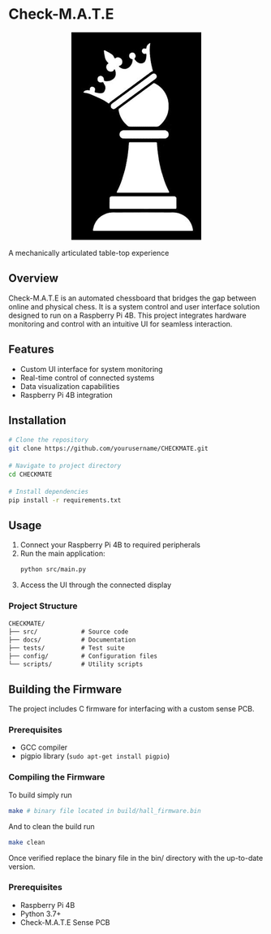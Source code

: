 # Check-M.A.T.E
<p align="center">
  <img src="assets/logo.png" alt="Check-M.A.T.E Logo">
</p>

A mechanically articulated table-top experience

## Overview

Check-M.A.T.E is an automated chessboard that bridges the gap between online and physical chess. It is a system control and user interface solution designed to run on a Raspberry Pi 4B. This project integrates hardware monitoring and control with an intuitive UI for seamless interaction.

## Features

- Custom UI interface for system monitoring
- Real-time control of connected systems
- Data visualization capabilities
- Raspberry Pi 4B integration

## Installation

```bash
# Clone the repository
git clone https://github.com/yourusername/CHECKMATE.git

# Navigate to project directory
cd CHECKMATE

# Install dependencies
pip install -r requirements.txt
```

## Usage

1. Connect your Raspberry Pi 4B to required peripherals
2. Run the main application:
   ```bash
   python src/main.py
   ```
3. Access the UI through the connected display 

### Project Structure
```
CHECKMATE/
├── src/            # Source code
├── docs/           # Documentation
├── tests/          # Test suite
├── config/         # Configuration files
└── scripts/        # Utility scripts
```

## Building the Firmware

The project includes C firmware for interfacing with a custom sense PCB.

### Prerequisites
- GCC compiler
- pigpio library (`sudo apt-get install pigpio`)

### Compiling the Firmware
To build simply run
```bash
make # binary file located in build/hall_firmware.bin
```
And to clean the build run
```bash
make clean
```
Once verified replace the binary file in the bin/ directory with the up-to-date version.

### Prerequisites
- Raspberry Pi 4B
- Python 3.7+
- Check-M.A.T.E Sense PCB

